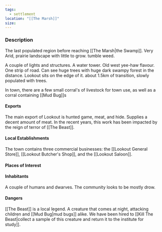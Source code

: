 ```yaml
---
tags:
  - settlement
location: "[[The Marsh]]"
size:
---
```


### Description

The last populated region before reaching [[The Marsh|the Swamp]].
Very Arid, prairie landscape with little to grow. tumble weed.

A couple of lights and structures. A water tower. Old west yee-haw flavour. One strip of road. Can see huge trees with huge dark swampy forest in the distance. Lookout sits on the edge of it. about 1.5km of transition, slowly populated with trees.

In town, there are a few small corral's of livestock for town use, as well as a corral containing [[Mud Bug]]s

#### Exports

The main export of Lookout is hunted game, meat, and hide. Supplies a decent amount of meat. In the recent years, this work has been impacted by the reign of terror of [[The Beast]].

#### Local Establishments

The town contains three commercial businesses: the [[Lookout General Store]], [[Lookout Butcher's Shop]], and the [[Lookout Saloon]].

#### Places of Interest

#### Inhabitants
A couple of humans and dwarves. The community looks to be mostly drow. 

#### Dangers
[[The Beast]] is a local legend. A creature that comes at night, attacking children and [[Mud Bug|mud bugs]] alike.
We have been hired to [[Kill The Beast|collect a sample of this creature and return it to the institute for study]].
